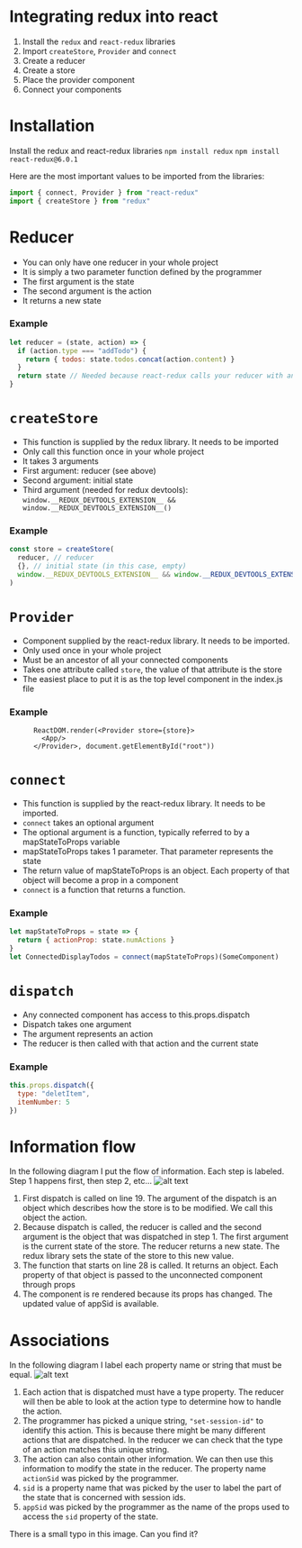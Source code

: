 # Integrating redux into react

1. Install the `redux` and `react-redux` libraries
2. Import `createStore`, `Provider` and `connect`
3. Create a reducer
4. Create a store
5. Place the provider component
6. Connect your components

# Installation

Install the redux and react-redux libraries
`npm install redux`
`npm install react-redux@6.0.1`

Here are the most important values to be imported from the libraries:

```javascript
import { connect, Provider } from "react-redux"
import { createStore } from "redux"
```

# Reducer

- You can only have one reducer in your whole project
- It is simply a two parameter function defined by the programmer
- The first argument is the state
- The second argument is the action
- It returns a new state

### Example

```javascript
let reducer = (state, action) => {
  if (action.type === "addTodo") {
    return { todos: state.todos.concat(action.content) }
  }
  return state // Needed because react-redux calls your reducer with an @@init action
}
```

# `createStore`

- This function is supplied by the redux library. It needs to be imported
- Only call this function once in your whole project
- It takes 3 arguments
- First argument: reducer (see above)
- Second argument: initial state
- Third argument (needed for redux devtools): `window.__REDUX_DEVTOOLS_EXTENSION__ && window.__REDUX_DEVTOOLS_EXTENSION__()`

### Example

```javascript
const store = createStore(
  reducer, // reducer
  {}, // initial state (in this case, empty)
  window.__REDUX_DEVTOOLS_EXTENSION__ && window.__REDUX_DEVTOOLS_EXTENSION__()
)
```

# `Provider`

- Component supplied by the react-redux library. It needs to be imported.
- Only used once in your whole project
- Must be an ancestor of all your connected components
- Takes one attribute called `store`, the value of that attribute is the store
- The easiest place to put it is as the top level component in the index.js file

### Example

```JSX
      ReactDOM.render(<Provider store={store}>
        <App/>
      </Provider>, document.getElementById("root"))

```

# `connect`

- This function is supplied by the react-redux library. It needs to be imported.
- `connect` takes an optional argument
- The optional argument is a function, typically referred to by a mapStateToProps variable
- mapStateToProps takes 1 parameter. That parameter represents the state
- The return value of mapStateToProps is an object. Each property of that object will become a prop in a component
- `connect` is a function that returns a function.

### Example

```javascript
let mapStateToProps = state => {
  return { actionProp: state.numActions }
}
let ConnectedDisplayTodos = connect(mapStateToProps)(SomeComponent)
```

# `dispatch`

- Any connected component has access to this.props.dispatch
- Dispatch takes one argument
- The argument represents an action
- The reducer is then called with that action and the current state

### Example

```javascript
this.props.dispatch({
  type: "deletItem",
  itemNumber: 5
})
```

# Information flow

In the following diagram I put the flow of information. Each step is labeled. Step 1 happens first, then step 2, etc...
![alt text](./flow.jpg)

1. First dispatch is called on line 19. The argument of the dispatch is an object which describes how the store is to be modified. We call this object the action.
2. Because dispatch is called, the reducer is called and the second argument is the object that was dispatched in step 1. The first argument is the current state of the store. The reducer returns a new state. The redux library sets the state of the store to this new value.
3. The function that starts on line 28 is called. It returns an object. Each property of that object is passed to the unconnected component through props
4. The component is re rendered because its props has changed. The updated value of appSid is available.

# Associations

In the following diagram I label each property name or string that must be equal.
![alt text](./associations.jpg)

1. Each action that is dispatched must have a type property. The reducer will then be able to look at the action type to determine how to handle the action.
2. The programmer has picked a unique string, `"set-session-id"` to identify this action. This is because there might be many different actions that are dispatched. In the reducer we can check that the type of an action matches this unique string.
3. The action can also contain other information. We can then use this information to modify the state in the reducer. The property name `actionSid` was picked by the programmer.
4. `sid` is a property name that was picked by the user to label the part of the state that is concerned with session ids.
5. `appSid` was picked by the programmer as the name of the props used to access the `sid` property of the state.

There is a small typo in this image. Can you find it?
